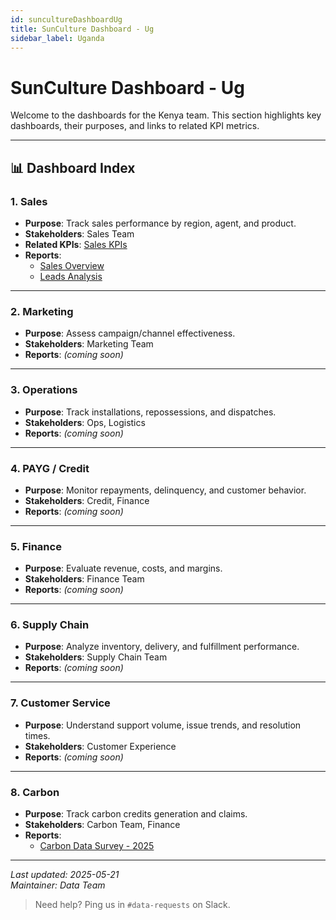 ```yaml
---
id: suncultureDashboardUg
title: SunCulture Dashboard - Ug
sidebar_label: Uganda
---
```


# SunCulture Dashboard - Ug

Welcome to the dashboards for the Kenya team. This section highlights key dashboards, their purposes, and links to related KPI metrics.

---

## 📊 Dashboard Index

### 1. Sales

- **Purpose**: Track sales performance by region, agent, and product.
- **Stakeholders**: Sales Team
- **Related KPIs**: [Sales KPIs](../../kpis/overview)
- **Reports**:  
  - [Sales Overview](#)  
  - [Leads Analysis](#)

---

### 2. Marketing

- **Purpose**: Assess campaign/channel effectiveness.
- **Stakeholders**: Marketing Team
- **Reports**: *(coming soon)*

---

### 3. Operations

- **Purpose**: Track installations, repossessions, and dispatches.
- **Stakeholders**: Ops, Logistics
- **Reports**: *(coming soon)*

---

### 4. PAYG / Credit

- **Purpose**: Monitor repayments, delinquency, and customer behavior.
- **Stakeholders**: Credit, Finance
- **Reports**: *(coming soon)*

---

### 5. Finance

- **Purpose**: Evaluate revenue, costs, and margins.
- **Stakeholders**: Finance Team
- **Reports**: *(coming soon)*

---

### 6. Supply Chain

- **Purpose**: Analyze inventory, delivery, and fulfillment performance.
- **Stakeholders**: Supply Chain Team
- **Reports**: *(coming soon)*

---

### 7. Customer Service

- **Purpose**: Understand support volume, issue trends, and resolution times.
- **Stakeholders**: Customer Experience
- **Reports**: *(coming soon)*

---

### 8. Carbon

- **Purpose**: Track carbon credits generation and claims.
- **Stakeholders**: Carbon Team, Finance
- **Reports**:  
  - [Carbon Data Survey - 2025](#)

---

_Last updated: 2025-05-21_  
_Maintainer: Data Team_

> Need help? Ping us in `#data-requests` on Slack.